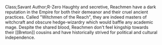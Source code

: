Class;Savant Author;R-Zero
Haughty and secretive, Reachmen have a dark reputation in the Empire for both their demeanor and their cruel ancient practices. Called "Witchmen of the Reach", they are indeed masters of witchcraft and obscure hedge-wizardry which would baffle any academic mage. Despite the shared blood, Reachmen don't feel kingship towards their [[Breton]] cousins and have historically strived for political and cultural independence.





